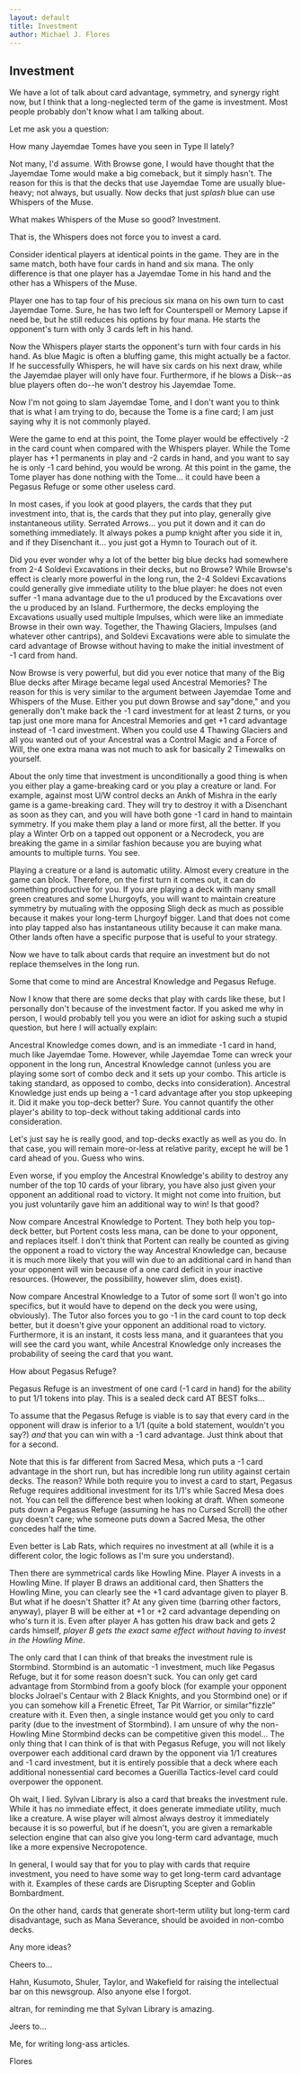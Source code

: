 ```yaml
---
layout: default
title: Investment
author: Michael J. Flores
---
```


## Investment

We have a lot of talk about card advantage, symmetry, and synergy right now, but I think that a long-neglected term of the game is investment. Most people probably don't know what I am talking about.  

Let me ask you a question:  

How many Jayemdae Tomes have you seen in Type II lately?  

Not many, I'd assume. With Browse gone, I would have thought that the Jayemdae Tome would make a big comeback, but it simply hasn't. The reason for this is that the decks that use Jayemdae Tome are usually blue-heavy; not always, but usually. Now decks that just *splash* blue can use Whispers of the Muse.  

What makes Whispers of the Muse so good? Investment.  

That is, the Whispers does not force you to invest a card.  

Consider identical players at identical points in the game. They are in the same match, both have four cards in hand and six mana. The only difference is that one player has a Jayemdae Tome in his hand and the other has a Whispers of the Muse.  

Player one has to tap four of his precious six mana on his own turn to cast Jayemdae Tome. Sure, he has two left for Counterspell or Memory Lapse if need be, but he still reduces his options by four mana. He starts the opponent's turn with only 3 cards left in his hand.  

Now the Whispers player starts the opponent's turn with four cards in his hand. As blue Magic is often a bluffing game, this might actually be a factor. If he successfully Whispers, he will have six cards on his next draw, while the Jayemdae player will only have four. Furthermore, if he blows a Disk--as blue players often do--he won't destroy his Jayemdae Tome.  

Now I'm not going to slam Jayemdae Tome, and I don't want you to think that is what I am trying to do, because the Tome is a fine card; I am just saying why it is not commonly played.  

Were the game to end at this point, the Tome player would be effectively -2 in the card count when compared with the Whispers player. While the Tome player has +1 permanents in play and -2 cards in hand, and you want to say he is only -1 card behind, you would be wrong. At this point in the game, the Tome player has done nothing with the Tome... it could have been a Pegasus Refuge or some other useless card.  

In most cases, if you look at good players, the cards that they put investment into, that is, the cards that they put into play, generally give instantaneous utility. Serrated Arrows... you put it down and it can do something immediately. It always pokes a pump knight after you side it in, and if they Disenchant it... you just got a Hymn to Tourach out of it.  

Did you ever wonder why a lot of the better big blue decks had somewhere from 2-4 Soldevi Excavations in their decks, but no Browse? While Browse's effect is clearly more powerful in the long run, the 2-4 Soldevi Excavations could generally give immediate utility to the blue player: he does not even suffer -1 mana advantage due to the u1 produced by the Excavations over the u produced by an Island. Furthermore, the decks employing the Excavations usually used multiple Impulses, which were like an immediate Browse in their own way. Together, the Thawing Glaciers, Impulses (and whatever other cantrips), and Soldevi Excavations were able to simulate the card advantage of Browse without having to make the initial investment of -1 card from hand.  

Now Browse is very powerful, but did you ever notice that many of the Big Blue decks after Mirage became legal used Ancestral Memories? The reason for this is very similar to the argument between Jayemdae Tome and Whispers of the Muse. Either you put down Browse and say"done," and you generally don't make back the -1 card investment for at least 2 turns, or you tap just one more mana for Ancestral Memories and get +1 card advantage instead of -1 card investment. When you could use 4 Thawing Glaciers and all you wanted out of your Ancestral was a Control Magic and a Force of Will, the one extra mana was not much to ask for basically 2 Timewalks on yourself.  

About the only time that investment is unconditionally a good thing is when you either play a game-breaking card or you play a creature or land. For example, against most U/W control decks an Ankh of Mishra in the early game is a game-breaking card. They will try to destroy it with a Disenchant as soon as they can, and you will have both gone -1 card in hand to maintain symmetry. If you make them play a land or more first, all the better. If you play a Winter Orb on a tapped out opponent or a Necrodeck, you are breaking the game in a similar fashion because you are buying what amounts to multiple turns. You see.  

Playing a creature or a land is automatic utility. Almost every creature in the game can block. Therefore, on the first turn it comes out, it can do something productive for you. If you are playing a deck with many small green creatures and some Lhurgoyfs, you will want to maintain creature symmetry by mutualing with the opposing Sligh deck as much as possible because it makes your long-term Lhurgoyf bigger. Land that does not come into play tapped also has instantaneous utility because it can make mana. Other lands often have a specific purpose that is useful to your strategy.  

Now we have to talk about cards that require an investment but do not replace themselves in the long run.  

Some that come to mind are Ancestral Knowledge and Pegasus Refuge.  

Now I know that there are some decks that play with cards like these, but I personally don't because of the investment factor. If you asked me why in person, I would probably tell you you were an idiot for asking such a stupid question, but here I will actually explain:  

Ancestral Knowledge comes down, and is an immediate -1 card in hand, much like Jayemdae Tome. However, while Jayemdae Tome can wreck your opponent in the long run, Ancestral Knowledge cannot (unless you are playing some sort of combo deck and it sets up your combo. This article is taking standard, as opposed to combo, decks into consideration). Ancestral Knowledge just ends up being a -1 card advantage after you stop upkeeping it. Did it make you top-deck better? Sure. You cannot quantify the other player's ability to top-deck without taking additional cards into consideration.  

Let's just say he is really good, and top-decks exactly as well as you do. In that case, you will remain more-or-less at relative parity, except he will be 1 card ahead of you. Guess who wins.  

Even worse, if you employ the Ancestral Knowledge's ability to destroy any number of the top 10 cards of your library, you have also just given your opponent an additional road to victory. It might not come into fruition, but you just voluntarily gave him an additional way to win! Is that good?  

Now compare Ancestral Knowledge to Portent. They both help you top-deck better, but Portent costs less mana, can be done to your opponent, and replaces itself. I don't think that Portent can really be counted as giving the opponent a road to victory the way Ancestral Knowledge can, because it is much more likely that you will win due to an additional card in hand than your opponent will win because of a one card deficit in your inactive resources. (However, the possibility, however slim, does exist).  

Now compare Ancestral Knowledge to a Tutor of some sort (I won't go into specifics, but it would have to depend on the deck you were using, obviously). The Tutor also forces you to go -1 in the card count to top deck better, but it doesn't give your opponent an additional road to victory. Furthermore, it is an instant, it costs less mana, and it guarantees that you will see the card you want, while Ancestral Knowledge only increases the probability of seeing the card that you want.  

How about Pegasus Refuge?  

Pegasus Refuge is an investment of one card (-1 card in hand) for the ability to put 1/1 tokens into play. This is a sealed deck card AT BEST folks...  

To assume that the Pegasus Refuge is viable is to say that every card in the opponent will draw is inferior to a 1/1 (quite a bold statement, wouldn't you say?) *and* that you can win with a -1 card advantage. Just think about that for a second.  

Note that this is far different from Sacred Mesa, which puts a -1 card advantage in the short run, but has incredible long run utility against certain decks. The reason? While both require you to invest a card to start, Pegasus Refuge requires additional investment for its 1/1's while Sacred Mesa does not. You can tell the difference best when looking at draft. When someone puts down a Pegasus Refuge (assuming he has no Cursed Scroll) the other guy doesn't care; whe someone puts down a Sacred Mesa, the other concedes half the time.  

Even better is Lab Rats, which requires no investment at all (while it is a different color, the logic follows as I'm sure you understand).  

Then there are symmetrical cards like Howling Mine. Player A invests in a Howling Mine. If player B draws an additional card, then Shatters the Howling Mine, you can clearly see the +1 card advantage given to player B. But what if he doesn't Shatter it? At any given time (barring other factors, anyway), player B will be either at +1 or +2 card advantage depending on who's turn it is. Even after player A has gotten his draw back and gets 2 cards himself, *player B gets the exact same effect without having to invest in the Howling Mine*.  

The only card that I can think of that breaks the investment rule is Stormbind. Stormbind is an automatic -1 investment, much like Pegasus Refuge, but it for some reason doesn't suck. You can only get card advantage from Stormbind from a goofy block (for example your opponent blocks Jolrael's Centaur with 2 Black Knights, and you Stormbind one) or if you can somehow kill a Frenetic Efreet, Tar Pit Warrior, or similar"fizzle" creature with it. Even then, a single instance would get you only to card parity (due to the investment of Stormbind). I am unsure of why the non-Howling Mine Stormbind decks can be competitive given this model... The only thing that I can think of is that with Pegasus Refuge, you will not likely overpower each additional card drawn by the opponent via 1/1 creatures and -1 card investment, but it is entirely possible that a deck where each additional nonessential card becomes a Guerilla Tactics-level card could overpower the opponent.  

Oh wait, I lied. Sylvan Library is also a card that breaks the investment rule. While it has no immediate effect, it does generate immediate utility, much like a creature. A wise player will almost always destroy it immediately because it is so powerful, but if he doesn't, you are given a remarkable selection engine that can also give you long-term card advantage, much like a more expensive Necropotence.  

In general, I would say that for you to play with cards that require investment, you need to have some way to get long-term card advantage with it. Examples of these cards are Disrupting Scepter and Goblin Bombardment.  

On the other hand, cards that generate short-term utility but long-term card disadvantage, such as Mana Severance, should be avoided in non-combo decks.  

Any more ideas?  

Cheers to...  

Hahn, Kusumoto, Shuler, Taylor, and Wakefield for raising the intellectual bar on this newsgroup. Also anyone else I forgot.  

altran, for reminding me that Sylvan Library is amazing.  

Jeers to...  

Me, for writing long-ass articles.  

Flores
